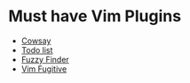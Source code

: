 # Must have Vim Plugins

- [Cowsay](https://github.com/mklabs/vim-cowsay)
- [Todo list](https://github.com/aserebryakov/vim-todo-lists)
- [Fuzzy Finder](https://github.com/junegunn/fzf)
- [Vim Fugitive](https://github.com/tpope/vim-fugitive)
